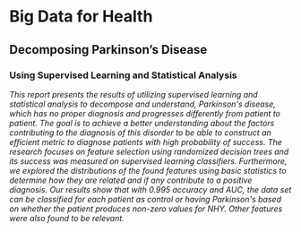 # 				Big Data for Health

## 			Decomposing Parkinson’s Disease

###	Using Supervised Learning and Statistical Analysis

*This report presents the results of utilizing supervised learning and statistical analysis to decompose and understand,
Parkinson's disease, which has no proper diagnosis and progresses differently from patient to patient. The goal is to
achieve a better understanding about the factors contributing to the diagnosis of this disorder to be able to construct an
efficient metric to diagnose patients with high probability of success. The research focuses on feature selection using
randomized decision trees and its success was measured on supervised learning classifiers. Furthermore, we explored the
distributions of the found features using basic statistics to determine how they are related and if any contribute to a positive
diagnosis. Our results show that with 0.995 accuracy and AUC, the data set can be classified for each patient as control or
having Parkinson's based on whether the patient produces non-zero values for NHY. Other features were also found to be
relevant.*